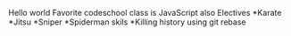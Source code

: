 Hello world
Favorite codeschool class is JavaScript also Electives
*Karate
*Jitsu
*Sniper
*Spiderman skils
*Killing history using git rebase
